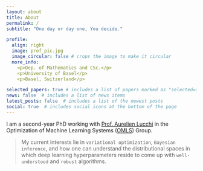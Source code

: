 ```yaml
---
layout: about
title: About
permalink: /
subtitle: "One day or day one, You decide."

profile:
  align: right
  image: prof_pic.jpg
  image_circular: false # crops the image to make it circular
  more_info: 
    <p>Dep. of Mathematics and CSc.</p>
    <p>University of Basel</p>
    <p>Basel, Switzerland</p>

selected_papers: true # includes a list of papers marked as "selected={true}"
news: false  # includes a list of news items
latest_posts: false  # includes a list of the newest posts
social: true  # includes social icons at the bottom of the page
---
```


I am a second-year PhD working with [Prof. Aurelien Lucchi](https://omls.dmi.unibas.ch/en/persons/aurelien-lucchi/) in the Optimization of Machine Learning Systems ([OMLS](https://omls.dmi.unibas.ch/en/)) Group. 

>My current interests lie in `variational optimization`, `Bayesian inference`, and how one can understand the distributional spaces in which deep learning hyperparameters reside to come up with `well-understood` and `robust` algorithms.


